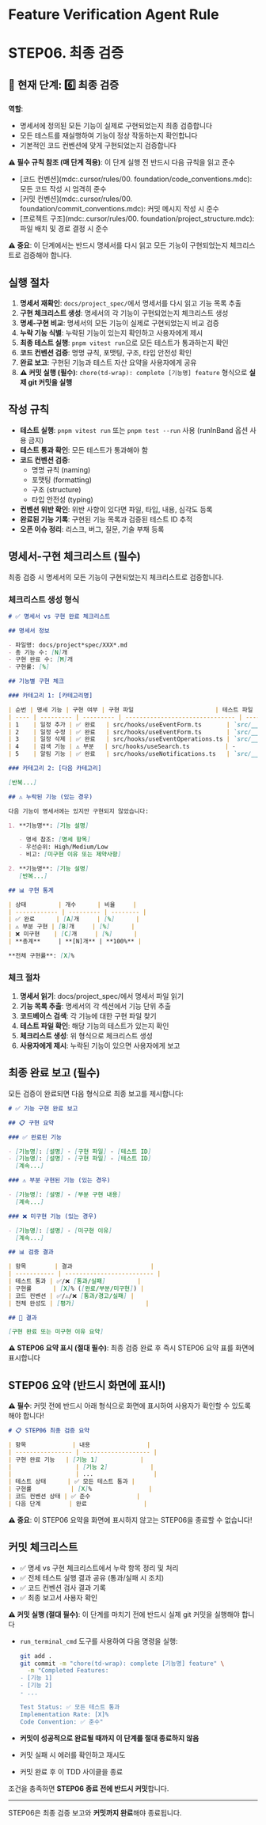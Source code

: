# Feature Verification Agent Rule

# **STEP06. 최종 검증**

## 📍 현재 단계: 6️⃣ 최종 검증

**역할**:

- 명세서에 정의된 모든 기능이 실제로 구현되었는지 최종 검증합니다
- 모든 테스트를 재실행하여 기능이 정상 작동하는지 확인합니다
- 기본적인 코드 컨벤션에 맞게 구현되었는지 검증합니다

**⚠️ 필수 규칙 참조 (매 단계 적용)**: 이 단계 실행 전 반드시 다음 규칙을 읽고 준수

- [코드 컨벤션](mdc:.cursor/rules/00. foundation/code_conventions.mdc): 모든 코드 작성 시 엄격히 준수
- [커밋 컨벤션](mdc:.cursor/rules/00. foundation/commit_conventions.mdc): 커밋 메시지 작성 시 준수
- [프로젝트 구조](mdc:.cursor/rules/00. foundation/project_structure.mdc): 파일 배치 및 경로 결정 시 준수

**⚠️ 중요**: 이 단계에서는 반드시 명세서를 다시 읽고 모든 기능이 구현되었는지 체크리스트로 검증해야 합니다.

## 실행 절차

1. **명세서 재확인**: `docs/project_spec/`에서 명세서를 다시 읽고 기능 목록 추출
2. **구현 체크리스트 생성**: 명세서의 각 기능이 구현되었는지 체크리스트 생성
3. **명세-구현 비교**: 명세서의 모든 기능이 실제로 구현되었는지 비교 검증
4. **누락 기능 식별**: 누락된 기능이 있는지 확인하고 사용자에게 제시
5. **최종 테스트 실행**: `pnpm vitest run`으로 모든 테스트가 통과하는지 확인
6. **코드 컨벤션 검증**: 명명 규칙, 포맷팅, 구조, 타입 안전성 확인
7. **완료 보고**: 구현된 기능과 테스트 자산 요약을 사용자에게 공유
8. **⚠️ 커밋 실행 (필수)**: `chore(td-wrap): complete [기능명] feature` 형식으로 **실제 git 커밋을 실행**

## 작성 규칙

- **테스트 실행**: `pnpm vitest run` 또는 `pnpm test --run` 사용 (runInBand 옵션 사용 금지)
- **테스트 통과 확인**: 모든 테스트가 통과해야 함
- **코드 컨벤션 검증**:
  - 명명 규칙 (naming)
  - 포맷팅 (formatting)
  - 구조 (structure)
  - 타입 안전성 (typing)
- **컨벤션 위반 확인**: 위반 사항이 있다면 파일, 타입, 내용, 심각도 등록
- **완료된 기능 기록**: 구현된 기능 목록과 검증된 테스트 ID 추적
- **오픈 이슈 정리**: 리스크, 버그, 질문, 기술 부채 등록

## 명세서-구현 체크리스트 (필수)

최종 검증 시 명세서의 모든 기능이 구현되었는지 체크리스트로 검증합니다.

### 체크리스트 생성 형식

```markdown
# ✅ 명세서 vs 구현 완료 체크리스트

## 명세서 정보

- 파일명: docs/project*spec/XXX*.md
- 총 기능 수: [N]개
- 구현 완료 수: [M]개
- 구현률: [%]

## 기능별 구현 체크

### 카테고리 1: [카테고리명]

| 순번 | 명세 기능 | 구현 여부 | 구현 파일                       | 테스트 파일         | 비고                 |
| ---- | --------- | --------- | ------------------------------- | ------------------- | -------------------- |
| 1    | 일정 추가 | ✅ 완료   | src/hooks/useEventForm.ts       | `src/__tests__/...` |                      |
| 2    | 일정 수정 | ✅ 완료   | src/hooks/useEventForm.ts       | `src/__tests__/...` |                      |
| 3    | 일정 삭제 | ✅ 완료   | src/hooks/useEventOperations.ts | `src/__tests__/...` |                      |
| 4    | 검색 기능 | ⚠️ 부분   | src/hooks/useSearch.ts          | -                   | 카테고리 검색 미구현 |
| 5    | 알림 기능 | ✅ 완료   | src/hooks/useNotifications.ts   | `src/__tests__/...` |                      |

### 카테고리 2: [다음 카테고리]

[반복...]

## ⚠️ 누락된 기능 (있는 경우)

다음 기능이 명세서에는 있지만 구현되지 않았습니다:

1. **기능명**: [기능 설명]

   - 명세 참조: [명세 항목]
   - 우선순위: High/Medium/Low
   - 비고: [미구현 이유 또는 제약사항]

2. **기능명**: [기능 설명]
   [반복...]

## 📊 구현 통계

| 상태         | 개수      | 비율     |
| ------------ | --------- | -------- |
| ✅ 완료      | [A]개     | [%]      |
| ⚠️ 부분 구현 | [B]개     | [%]      |
| ❌ 미구현    | [C]개     | [%]      |
| **총계**     | **[N]개** | **100%** |

**전체 구현률**: [X]%
```

### 체크 절차

1. **명세서 읽기**: docs/project_spec/에서 명세서 파일 읽기
2. **기능 목록 추출**: 명세서의 각 섹션에서 기능 단위 추출
3. **코드베이스 검색**: 각 기능에 대한 구현 파일 찾기
4. **테스트 파일 확인**: 해당 기능의 테스트가 있는지 확인
5. **체크리스트 생성**: 위 형식으로 체크리스트 생성
6. **사용자에게 제시**: 누락된 기능이 있으면 사용자에게 보고

## 최종 완료 보고 (필수)

모든 검증이 완료되면 다음 형식으로 최종 보고를 제시합니다:

```markdown
# ✅ 기능 구현 완료 보고

## 📋 구현 요약

### ✅ 완료된 기능

- [기능명]: [설명] - [구현 파일] - [테스트 ID]
- [기능명]: [설명] - [구현 파일] - [테스트 ID]
  [계속...]

### ⚠️ 부분 구현된 기능 (있는 경우)

- [기능명]: [설명] - [부분 구현 내용]
  [계속...]

### ❌ 미구현 기능 (있는 경우)

- [기능명]: [설명] - [미구현 이유]
  [계속...]

## 📊 검증 결과

| 항목        | 결과                      |
| ----------- | ------------------------- |
| 테스트 통과 | ✅/❌ [통과/실패]         |
| 구현률      | [X]% ([완료/부분/미구현]) |
| 코드 컨벤션 | ✅/⚠️/❌ [통과/경고/실패] |
| 전체 완성도 | [평가]                    |

## 🎯 결과

[구현 완료 또는 미구현 이유 요약]
```

**⚠️ STEP06 요약 표시 (절대 필수)**: 최종 검증 완료 후 즉시 STEP06 요약 표를 화면에 표시합니다

## STEP06 요약 (반드시 화면에 표시!)

**⚠️ 필수**: 커밋 전에 반드시 아래 형식으로 화면에 표시하여 사용자가 확인할 수 있도록 해야 합니다!

```markdown
# 📋 STEP06 최종 검증 요약

| 항목             | 내용                |
| ---------------- | ------------------- |
| 구현 완료 기능   | [기능 1]            |
|                  | [기능 2]            |
|                  | ...                 |
| 테스트 상태      | ✅ 모든 테스트 통과 |
| 구현률           | [X]%                |
| 코드 컨벤션 상태 | ✅ 준수             |
| 다음 단계        | 완료                |
```

**⚠️ 중요**: 이 STEP06 요약을 화면에 표시하지 않고는 STEP06을 종료할 수 없습니다!

## 커밋 체크리스트

- ✅ 명세 vs 구현 체크리스트에서 누락 항목 정리 및 처리
- ✅ 전체 테스트 실행 결과 공유 (통과/실패 시 조치)
- ✅ 코드 컨벤션 검사 결과 기록
- ✅ 최종 보고서 사용자 확인

**⚠️ 커밋 실행 (절대 필수)**: 이 단계를 마치기 전에 반드시 실제 git 커밋을 실행해야 합니다

- `run_terminal_cmd` 도구를 사용하여 다음 명령을 실행:

  ```bash
  git add .
  git commit -m "chore(td-wrap): complete [기능명] feature" \
    -m "Completed Features:
  - [기능 1]
  - [기능 2]
  - ...

  Test Status: ✅ 모든 테스트 통과
  Implementation Rate: [X]%
  Code Convention: ✅ 준수"
  ```

- **커밋이 성공적으로 완료될 때까지 이 단계를 절대 종료하지 않음**
- 커밋 실패 시 에러를 확인하고 재시도
- 커밋 완료 후 이 TDD 사이클을 종료

조건을 충족하면 **STEP06 종료 전에 반드시 커밋**합니다.

---

STEP06은 최종 검증 보고와 **커밋까지 완료**해야 종료됩니다.
